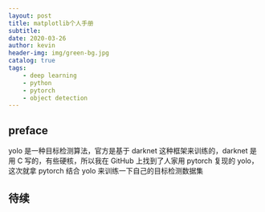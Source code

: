 ```yaml
---
layout: post
title: matplotlib个人手册
subtitle: 
date: 2020-03-26
author: kevin
header-img: img/green-bg.jpg
catalog: true
tags:
    - deep learning
    - python
    - pytorch
    - object detection
---
```




## preface

yolo 是一种目标检测算法，官方是基于 darknet 这种框架来训练的，darknet 是用 C 写的，有些硬核，所以我在 GitHub 上找到了人家用 pytorch 复现的 yolo，这次就拿 pytorch 结合 yolo 来训练一下自己的目标检测数据集



## 待续

